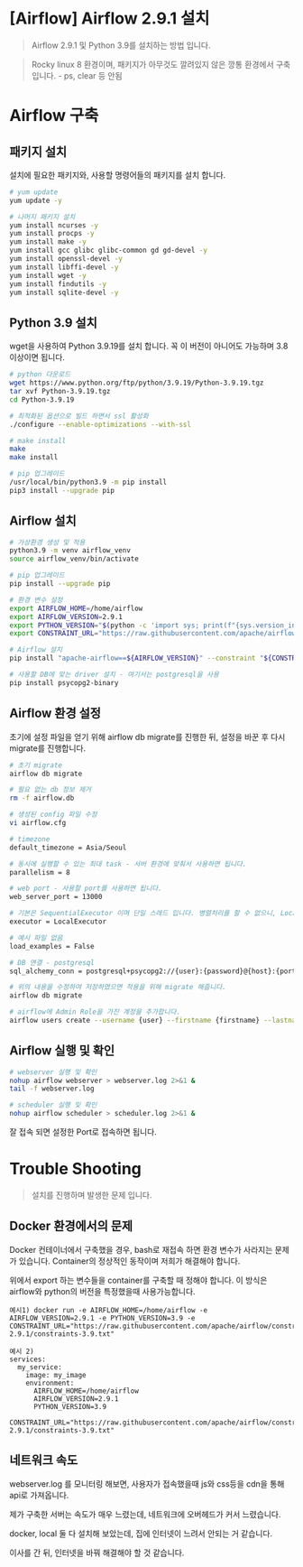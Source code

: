 # [Airflow] Airflow 2.9.1 설치

> Airflow 2.9.1 및 Python 3.9를 설치하는 방법 입니다.

> Rocky linux 8 환경이며, 패키지가 아무것도 깔려있지 않은 깡통 환경에서 구축 입니다. - ps, clear 등 안됨

# Airflow 구축

## 패키지 설치

설치에 필요한 패키지와, 사용할 명령어들의 패키지를 설치 합니다.

```bash
# yum update
yum update -y

# 나머지 패키지 설치
yum install ncurses -y
yum install procps -y
yum install make -y
yum install gcc glibc glibc-common gd gd-devel -y
yum install openssl-devel -y
yum install libffi-devel -y
yum install wget -y
yum install findutils -y
yum install sqlite-devel -y
```

## Python 3.9 설치

wget을 사용하여 Python 3.9.19를 설치 합니다. 꼭 이 버전이 아니어도 가능하며 3.8 이상이면 됩니다.

```bash
# python 다운로드
wget https://www.python.org/ftp/python/3.9.19/Python-3.9.19.tgz
tar xvf Python-3.9.19.tgz
cd Python-3.9.19

# 최적화된 옵션으로 빌드 하면서 ssl 활성화
./configure --enable-optimizations --with-ssl

# make install
make
make install

# pip 업그레이드
/usr/local/bin/python3.9 -m pip install
pip3 install --upgrade pip
```

## Airflow 설치

```bash
# 가상환경 생성 및 적용
python3.9 -m venv airflow_venv
source airflow_venv/bin/activate

# pip 업그레이드
pip install --upgrade pip

# 환경 변수 설정
export AIRFLOW_HOME=/home/airflow
export AIRFLOW_VERSION=2.9.1
export PYTHON_VERSION="$(python -c 'import sys; print(f"{sys.version_info.major}.{sys.version_info.minor}")')"
export CONSTRAINT_URL="https://raw.githubusercontent.com/apache/airflow/constraints-${AIRFLOW_VERSION}/constraints-${PYTHON_VERSION}.txt"

# Airflow 설치
pip install "apache-airflow==${AIRFLOW_VERSION}" --constraint "${CONSTRAINT_URL}"

# 사용할 DB에 맞는 driver 설치 - 여기서는 postgresql을 사용
pip install psycopg2-binary
```

## Airflow 환경 설정

초기에 설정 파일을 얻기 위해 airflow db migrate를 진행한 뒤, 설정을 바꾼 후 다시 migrate를 진행합니다.

```bash
# 초기 migrate
airflow db migrate

# 필요 없는 db 정보 제거
rm -f airflow.db

# 생성된 config 파일 수정
vi airflow.cfg

# timezone
default_timezone = Asia/Seoul

# 동시에 실행할 수 있는 최대 task - 서버 환경에 맞춰서 사용하면 됩니다. 
parallelism = 8

# web port - 사용할 port를 사용하면 됩니다.
web_server_port = 13000

# 기본은 SequentialExecutor 이며 단일 스레드 입니다. 병렬처리를 할 수 없으니, LocalExecutor로 변경해줍니다. - 별도의 DB가 연결되어야 합니다.
executor = LocalExecutor

# 예시 파일 없음
load_examples = False

# DB 연결 - postgresql
sql_alchemy_conn = postgresql+psycopg2://{user}:{password}@{host}:{port}/{database}

# 위의 내용을 수정하여 저장하였으면 적용을 위해 migrate 해줍니다.
airflow db migrate

# airflow에 Admin Role을 가진 계정을 추가합니다.
airflow users create --username {user} --firstname {firstname} --lastname {lastname} --role Admin --email {email}
```

## Airflow 실행 및 확인
```bash
# webserver 실행 및 확인
nohup airflow webserver > webserver.log 2>&1 &
tail -f webserver.log

# scheduler 실행 및 확인
nohup airflow scheduler > scheduler.log 2>&1 &
```

잘 접속 되면 설정한 Port로 접속하면 됩니다.

# Trouble Shooting

> 설치를 진행하며 발생한 문제 입니다.

## Docker 환경에서의 문제

Docker 컨테이너에서 구축했을 경우, bash로 재접속 하면 환경 변수가 사라지는 문제가 있습니다. Container의 정상적인 동작이며 저희가 해결해야 합니다.

위에서 export 하는 변수들을 container를 구축할 때 정해야 합니다. 이 방식은 airflow와 python의 버전을 특정했을때 사용가능합니다.

    예시1) docker run -e AIRFLOW_HOME=/home/airflow -e AIRFLOW_VERSION=2.9.1 -e PYTHON_VERSION=3.9 -e CONSTRAINT_URL="https://raw.githubusercontent.com/apache/airflow/constraints-2.9.1/constraints-3.9.txt"

```
예시 2)
services:
  my_service:
    image: my_image
    environment:
      AIRFLOW_HOME=/home/airflow  
      AIRFLOW_VERSION=2.9.1  
      PYTHON_VERSION=3.9  
      CONSTRAINT_URL="https://raw.githubusercontent.com/apache/airflow/constraints-2.9.1/constraints-3.9.txt"
```

## 네트워크 속도

webserver.log 를 모니터링 해보면, 사용자가 접속했을때 js와 css등을 cdn을 통해 api로 가져옵니다.

제가 구축한 서버는 속도가 매우 느렸는데, 네트워크에 오버헤드가 커서 느렸습니다.

docker, local 둘 다 설치해 보았는데, 집에 인터넷이 느려서 안되는 거 같습니다.

이사를 간 뒤, 인터넷을 바꿔 해결해야 할 것 같습니다.


